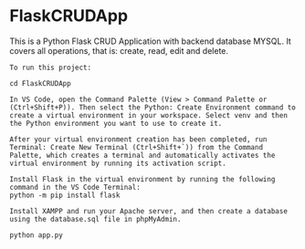 # FlaskCRUDApp

This is a Python Flask CRUD Application with backend database MYSQL. It covers all operations, that is: create, read, edit and delete.

```To run this project:```

```cd FlaskCRUDApp```

```In VS Code, open the Command Palette (View > Command Palette or (Ctrl+Shift+P)). Then select the Python: Create Environment command to create a virtual environment in your workspace. Select venv and then the Python environment you want to use to create it.```

```After your virtual environment creation has been completed, run Terminal: Create New Terminal (Ctrl+Shift+`)) from the Command Palette, which creates a terminal and automatically activates the virtual environment by running its activation script.```

```
Install Flask in the virtual environment by running the following command in the VS Code Terminal:
python -m pip install flask
```

```Install XAMPP and run your Apache server, and then create a database using the database.sql file in phpMyAdmin.```

```
python app.py
```


